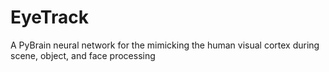 EyeTrack
========

A PyBrain neural network for the mimicking the human visual cortex during scene, object, and face processing
